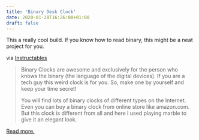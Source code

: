 ```yaml
---
title: 'Binary Desk Clock'
date: 2020-01-28T16:26:00+01:00
draft: false
---
```


This a really cool build. If you know how to read binary, this might be a neat project for you.

via [Instructables](https://www.instructables.com/id/Binary-Desk-Clock/)

> Binary Clocks are awesome and exclusively for the person who knows the binary (the language of the digital devices). If you are a tech guy this weird clock is for you. So, make one by yourself and keep your time secret!
> 
> You will find lots of binary clocks of different types on the Internet. Even you can buy a binary clock from online store like amazon.com. But this clock is different from all and here I used playing marble to give it an elegant look.

[Read more.](https://www.instructables.com/id/Binary-Desk-Clock/)